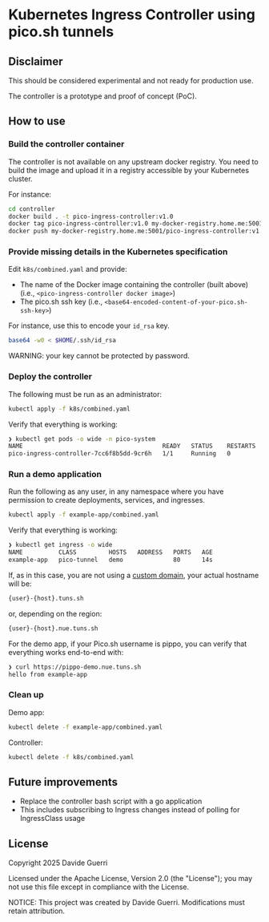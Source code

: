 # Kubernetes Ingress Controller using pico.sh tunnels

## Disclaimer

This should be considered experimental and not ready for production use.

The controller is a prototype and proof of concept (PoC).

## How to use

### Build the controller container

The controller is not available on any upstream docker registry. You need to build the image and upload it in a registry accessible by your Kubernetes cluster.

For instance:

```sh
cd controller
docker build . -t pico-ingress-controller:v1.0
docker tag pico-ingress-controller:v1.0 my-docker-registry.home.me:5001/pico-ingress-controller:v1.0
docker push my-docker-registry.home.me:5001/pico-ingress-controller:v1.0
```

### Provide missing details in the Kubernetes specification

Edit `k8s/combined.yaml` and provide:

- The name of the Docker image containing the controller (built above) (i.e., `<pico-ingress-controller docker image>`)
- The pico.sh ssh key (i.e., `<base64-encoded-content-of-your-pico.sh-ssh-key>`)

For instance, use this to encode your `id_rsa` key.

```sh
base64 -w0 < $HOME/.ssh/id_rsa
```

WARNING: your key cannot be protected by password.

### Deploy the controller

The following must be run as an administrator:

```sh
kubectl apply -f k8s/combined.yaml
```

Verify that everything is working:

```sh
❯ kubectl get pods -o wide -n pico-system
NAME                                       READY   STATUS    RESTARTS   AGE   IP             NODE     NOMINATED NODE   READINESS GATES
pico-ingress-controller-7cc6f8b5dd-9cr6h   1/1     Running   0          16m   10.50.228.71   k8s-w1   <none>           <none>
```

### Run a demo application

Run the following as any user, in any namespace where you have permission to create deployments, services, and ingresses.

```sh
kubectl apply -f example-app/combined.yaml
```

Verify that everything is working:

```sh
❯ kubectl get ingress -o wide
NAME          CLASS         HOSTS   ADDRESS   PORTS   AGE
example-app   pico-tunnel   demo              80      14s
```

If, as in this case, you are not using a [custom domain](https://pico.sh/tuns#custom-domains), your actual hostname will be:

```sh
{user}-{host}.tuns.sh
```

or, depending on the region:

```sh
{user}-{host}.nue.tuns.sh
```

For the demo app, if your Pico.sh username is pippo, you can verify that everything works end-to-end with:

```sh
❯ curl https://pippo-demo.nue.tuns.sh
hello from example-app
```

### Clean up

Demo app:

```sh
kubectl delete -f example-app/combined.yaml
```

Controller:

```sh
kubectl delete -f k8s/combined.yaml
```

## Future improvements

- Replace the controller bash script with a go application
- This includes subscribing to Ingress changes instead of polling for IngressClass usage

## License

Copyright 2025 Davide Guerri

Licensed under the Apache License, Version 2.0 (the "License");
you may not use this file except in compliance with the License.

NOTICE: This project was created by Davide Guerri. Modifications must retain attribution.